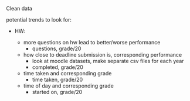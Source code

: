 Clean data


potential trends to look for:

- HW:

  - more questions on hw lead to better/worse performance
    - questions, grade/20
  - how close to deadline submission is, corresponding performance
    - look at moodle datasets, make separate csv files for each year
    - completed, grade/20
  - time taken and corresponding grade
    - time taken, grade/20
  - time of day and corresponding grade
    - started on, grade/20
